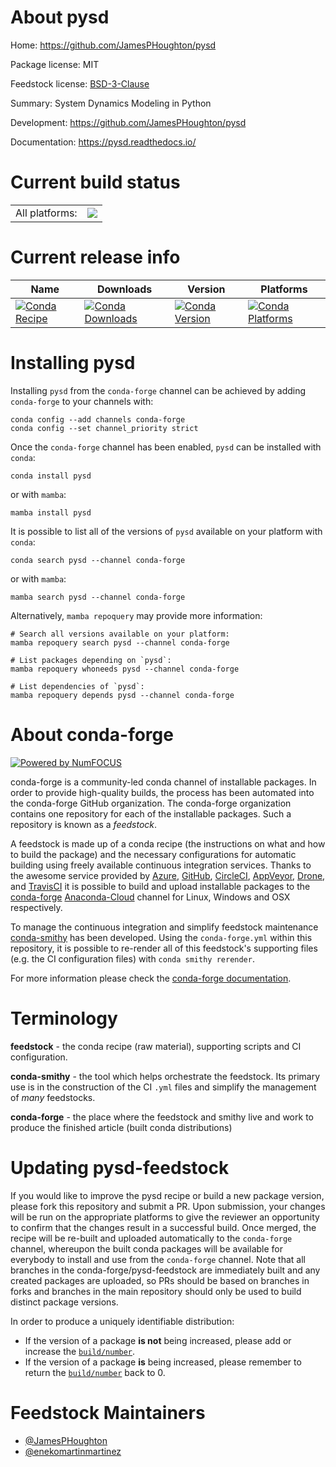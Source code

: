About pysd
==========

Home: https://github.com/JamesPHoughton/pysd

Package license: MIT

Feedstock license: [BSD-3-Clause](https://github.com/conda-forge/pysd-feedstock/blob/main/LICENSE.txt)

Summary: System Dynamics Modeling in Python

Development: https://github.com/JamesPHoughton/pysd

Documentation: https://pysd.readthedocs.io/

Current build status
====================


<table><tr><td>All platforms:</td>
    <td>
      <a href="https://dev.azure.com/conda-forge/feedstock-builds/_build/latest?definitionId=13308&branchName=main">
        <img src="https://dev.azure.com/conda-forge/feedstock-builds/_apis/build/status/pysd-feedstock?branchName=main">
      </a>
    </td>
  </tr>
</table>

Current release info
====================

| Name | Downloads | Version | Platforms |
| --- | --- | --- | --- |
| [![Conda Recipe](https://img.shields.io/badge/recipe-pysd-green.svg)](https://anaconda.org/conda-forge/pysd) | [![Conda Downloads](https://img.shields.io/conda/dn/conda-forge/pysd.svg)](https://anaconda.org/conda-forge/pysd) | [![Conda Version](https://img.shields.io/conda/vn/conda-forge/pysd.svg)](https://anaconda.org/conda-forge/pysd) | [![Conda Platforms](https://img.shields.io/conda/pn/conda-forge/pysd.svg)](https://anaconda.org/conda-forge/pysd) |

Installing pysd
===============

Installing `pysd` from the `conda-forge` channel can be achieved by adding `conda-forge` to your channels with:

```
conda config --add channels conda-forge
conda config --set channel_priority strict
```

Once the `conda-forge` channel has been enabled, `pysd` can be installed with `conda`:

```
conda install pysd
```

or with `mamba`:

```
mamba install pysd
```

It is possible to list all of the versions of `pysd` available on your platform with `conda`:

```
conda search pysd --channel conda-forge
```

or with `mamba`:

```
mamba search pysd --channel conda-forge
```

Alternatively, `mamba repoquery` may provide more information:

```
# Search all versions available on your platform:
mamba repoquery search pysd --channel conda-forge

# List packages depending on `pysd`:
mamba repoquery whoneeds pysd --channel conda-forge

# List dependencies of `pysd`:
mamba repoquery depends pysd --channel conda-forge
```


About conda-forge
=================

[![Powered by
NumFOCUS](https://img.shields.io/badge/powered%20by-NumFOCUS-orange.svg?style=flat&colorA=E1523D&colorB=007D8A)](https://numfocus.org)

conda-forge is a community-led conda channel of installable packages.
In order to provide high-quality builds, the process has been automated into the
conda-forge GitHub organization. The conda-forge organization contains one repository
for each of the installable packages. Such a repository is known as a *feedstock*.

A feedstock is made up of a conda recipe (the instructions on what and how to build
the package) and the necessary configurations for automatic building using freely
available continuous integration services. Thanks to the awesome service provided by
[Azure](https://azure.microsoft.com/en-us/services/devops/), [GitHub](https://github.com/),
[CircleCI](https://circleci.com/), [AppVeyor](https://www.appveyor.com/),
[Drone](https://cloud.drone.io/welcome), and [TravisCI](https://travis-ci.com/)
it is possible to build and upload installable packages to the
[conda-forge](https://anaconda.org/conda-forge) [Anaconda-Cloud](https://anaconda.org/)
channel for Linux, Windows and OSX respectively.

To manage the continuous integration and simplify feedstock maintenance
[conda-smithy](https://github.com/conda-forge/conda-smithy) has been developed.
Using the ``conda-forge.yml`` within this repository, it is possible to re-render all of
this feedstock's supporting files (e.g. the CI configuration files) with ``conda smithy rerender``.

For more information please check the [conda-forge documentation](https://conda-forge.org/docs/).

Terminology
===========

**feedstock** - the conda recipe (raw material), supporting scripts and CI configuration.

**conda-smithy** - the tool which helps orchestrate the feedstock.
                   Its primary use is in the construction of the CI ``.yml`` files
                   and simplify the management of *many* feedstocks.

**conda-forge** - the place where the feedstock and smithy live and work to
                  produce the finished article (built conda distributions)


Updating pysd-feedstock
=======================

If you would like to improve the pysd recipe or build a new
package version, please fork this repository and submit a PR. Upon submission,
your changes will be run on the appropriate platforms to give the reviewer an
opportunity to confirm that the changes result in a successful build. Once
merged, the recipe will be re-built and uploaded automatically to the
`conda-forge` channel, whereupon the built conda packages will be available for
everybody to install and use from the `conda-forge` channel.
Note that all branches in the conda-forge/pysd-feedstock are
immediately built and any created packages are uploaded, so PRs should be based
on branches in forks and branches in the main repository should only be used to
build distinct package versions.

In order to produce a uniquely identifiable distribution:
 * If the version of a package **is not** being increased, please add or increase
   the [``build/number``](https://docs.conda.io/projects/conda-build/en/latest/resources/define-metadata.html#build-number-and-string).
 * If the version of a package **is** being increased, please remember to return
   the [``build/number``](https://docs.conda.io/projects/conda-build/en/latest/resources/define-metadata.html#build-number-and-string)
   back to 0.

Feedstock Maintainers
=====================

* [@JamesPHoughton](https://github.com/JamesPHoughton/)
* [@enekomartinmartinez](https://github.com/enekomartinmartinez/)


